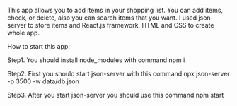  
  This app allows you to add items in your shopping list. You can add 
items, check, or delete, also you can search items that you want. I used 
json-server to store items and React.js framework, HTML and CSS to create whole app.
 
 How to start this app:
 
 Step1. You should install node_modules with command npm i

 Step2. First you should start json-server with this command  npx json-server -p 3500 -w data/db.json
 
 Step3. After you start json-server you should use this command npm start 
